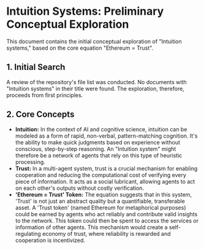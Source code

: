 # Intuition Systems: Preliminary Conceptual Exploration

This document contains the initial conceptual exploration of "Intuition systems," based on the core equation "Ethereum = Trust".

## 1. Initial Search

A review of the repository's file list was conducted. No documents with "Intuition systems" in their title were found. The exploration, therefore, proceeds from first principles.

## 2. Core Concepts

*   **Intuition:** In the context of AI and cognitive science, intuition can be modeled as a form of rapid, non-verbal, pattern-matching cognition. It's the ability to make quick judgments based on experience without conscious, step-by-step reasoning. An "Intuition system" might therefore be a network of agents that rely on this type of heuristic processing.
*   **Trust:** In a multi-agent system, trust is a crucial mechanism for enabling cooperation and reducing the computational cost of verifying every piece of information. It acts as a social lubricant, allowing agents to act on each other's outputs without costly verification.
*   **'Ethereum = Trust' Token:** The equation suggests that in this system, 'Trust' is not just an abstract quality but a quantifiable, transferable asset. A 'Trust token' (named Ethereum for metaphorical purposes) could be earned by agents who act reliably and contribute valid insights to the network. This token could then be spent to access the services or information of other agents. This mechanism would create a self-regulating economy of trust, where reliability is rewarded and cooperation is incentivized.
